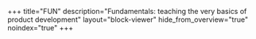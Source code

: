 +++
title="FUN"
description="Fundamentals: teaching the very basics of product development"
layout="block-viewer"
hide_from_overview="true"
noindex="true"
+++
